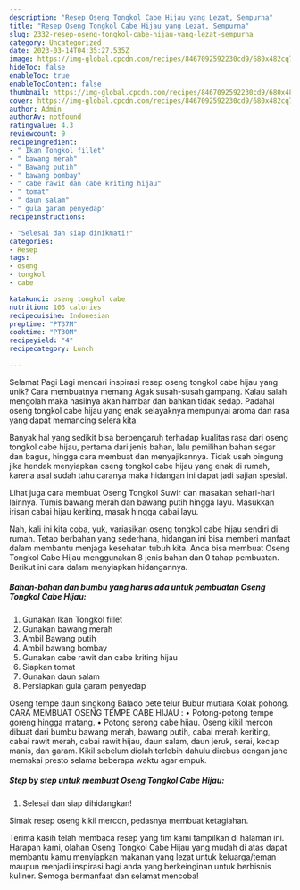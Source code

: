 ```yaml
---
description: "Resep Oseng Tongkol Cabe Hijau yang Lezat, Sempurna"
title: "Resep Oseng Tongkol Cabe Hijau yang Lezat, Sempurna"
slug: 2332-resep-oseng-tongkol-cabe-hijau-yang-lezat-sempurna
category: Uncategorized
date: 2023-03-14T04:35:27.535Z
image: https://img-global.cpcdn.com/recipes/8467092592230cd9/680x482cq70/oseng-tongkol-cabe-hijau-foto-resep-utama.jpg
hideToc: false
enableToc: true
enableTocContent: false
thumbnail: https://img-global.cpcdn.com/recipes/8467092592230cd9/680x482cq70/oseng-tongkol-cabe-hijau-foto-resep-utama.jpg
cover: https://img-global.cpcdn.com/recipes/8467092592230cd9/680x482cq70/oseng-tongkol-cabe-hijau-foto-resep-utama.jpg
author: Admin
authorAv: notfound
ratingvalue: 4.3
reviewcount: 9
recipeingredient:
- " Ikan Tongkol fillet"
- " bawang merah"
- " Bawang putih"
- " bawang bombay"
- " cabe rawit dan cabe kriting hijau"
- " tomat"
- " daun salam"
- " gula garam penyedap"
recipeinstructions:

- "Selesai dan siap dinikmati!"
categories:
- Resep
tags:
- oseng
- tongkol
- cabe

katakunci: oseng tongkol cabe 
nutrition: 103 calories
recipecuisine: Indonesian
preptime: "PT37M"
cooktime: "PT30M"
recipeyield: "4"
recipecategory: Lunch

---
```



Selamat Pagi Lagi mencari inspirasi resep oseng tongkol cabe hijau yang unik? Cara membuatnya memang Agak susah-susah gampang. Kalau salah mengolah maka hasilnya akan hambar dan bahkan tidak sedap. Padahal oseng tongkol cabe hijau yang enak selayaknya mempunyai aroma dan rasa yang dapat memancing selera kita.


Banyak hal yang sedikit bisa berpengaruh terhadap kualitas rasa dari oseng tongkol cabe hijau, pertama dari jenis bahan, lalu pemilihan bahan segar dan bagus, hingga cara membuat dan menyajikannya. Tidak usah bingung jika hendak menyiapkan oseng tongkol cabe hijau yang enak di rumah, karena asal sudah tahu caranya maka hidangan ini dapat jadi sajian spesial.

Lihat juga cara membuat Oseng Tongkol Suwir dan masakan sehari-hari lainnya. Tumis bawang merah dan bawang putih hingga layu. Masukkan irisan cabai hijau keriting, masak hingga cabai layu.


Nah, kali ini kita coba, yuk, variasikan oseng tongkol cabe hijau sendiri di rumah. Tetap berbahan yang sederhana, hidangan ini bisa memberi manfaat dalam membantu menjaga kesehatan tubuh kita. Anda bisa membuat Oseng Tongkol Cabe Hijau menggunakan 8 jenis bahan dan 0 tahap pembuatan. Berikut ini cara dalam menyiapkan hidangannya.

<!--inarticleads1-->

##### Bahan-bahan dan bumbu yang harus ada untuk pembuatan Oseng Tongkol Cabe Hijau:

1. Gunakan  Ikan Tongkol fillet
1. Gunakan  bawang merah
1. Ambil  Bawang putih
1. Ambil  bawang bombay
1. Gunakan  cabe rawit dan cabe kriting hijau
1. Siapkan  tomat
1. Gunakan  daun salam
1. Persiapkan  gula garam penyedap


Oseng tempe daun singkong Balado pete telur Bubur mutiara Kolak pohong. CARA MEMBUAT OSENG TEMPE CABE HIJAU : • Potong-potong tempe goreng hingga matang. • Potong serong cabe hijau. Oseng kikil mercon dibuat dari bumbu bawang merah, bawang putih, cabai merah keriting, cabai rawit merah, cabai rawit hijau, daun salam, daun jeruk, serai, kecap manis, dan garam. Kikil sebelum diolah terlebih dahulu direbus dengan jahe memakai presto selama beberapa waktu agar empuk. 

<!--inarticleads2-->

##### Step by step untuk membuat Oseng Tongkol Cabe Hijau:


1. Selesai dan siap dihidangkan!

Simak resep oseng kikil mercon, pedasnya membuat ketagiahan. 

Terima kasih telah membaca resep yang tim kami tampilkan di halaman ini. Harapan kami, olahan Oseng Tongkol Cabe Hijau yang mudah di atas dapat membantu kamu menyiapkan makanan yang lezat untuk keluarga/teman maupun menjadi inspirasi bagi anda yang berkeinginan untuk berbisnis kuliner. Semoga bermanfaat dan selamat mencoba!
